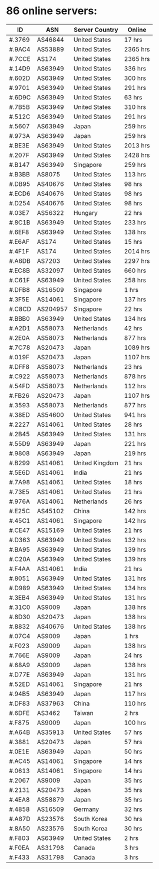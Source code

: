 # 86 online servers:

| ID | ASN | Server Country | Online |
| ------ | ------ | ------ | ------ |
| #.3769 | AS46844 | United States | 17 hrs |
| #.9AC4 | AS53889 | United States | 2365 hrs |
| #.7CCE | AS174 | United States | 2365 hrs |
| #.14D9 | AS63949 | United States | 336 hrs |
| #.602D | AS63949 | United States | 300 hrs |
| #.9701 | AS63949 | United States | 291 hrs |
| #.6D9C | AS63949 | United States | 63 hrs |
| #.7B5B | AS63949 | United States | 310 hrs |
| #.512C | AS63949 | United States | 291 hrs |
| #.5607 | AS63949 | Japan | 259 hrs |
| #.973A | AS63949 | Japan | 259 hrs |
| #.BE3E | AS63949 | United States | 2013 hrs |
| #.207F | AS63949 | United States | 2428 hrs |
| #.B147 | AS63949 | Singapore | 259 hrs |
| #.B3BB | AS8075 | United States | 113 hrs |
| #.DB95 | AS40676 | United States | 98 hrs |
| #.ECD6 | AS40676 | United States | 98 hrs |
| #.D254 | AS40676 | United States | 98 hrs |
| #.03E7 | AS56322 | Hungary | 22 hrs |
| #.8C1B | AS63949 | United States | 233 hrs |
| #.6EF8 | AS63949 | United States | 138 hrs |
| #.E6AF | AS174 | United States | 15 hrs |
| #.4F1F | AS174 | United States | 2014 hrs |
| #.A6DB | AS7203 | United States | 2297 hrs |
| #.EC8B | AS32097 | United States | 660 hrs |
| #.C61F | AS63949 | United States | 258 hrs |
| #.DFB8 | AS16509 | Singapore | 1 hrs |
| #.3F5E | AS14061 | Singapore | 137 hrs |
| #.C8CD | AS204957 | Singapore | 22 hrs |
| #.BBB0 | AS63949 | United States | 134 hrs |
| #.A2D1 | AS58073 | Netherlands | 42 hrs |
| #.2E0A | AS58073 | Netherlands | 877 hrs |
| #.7C78 | AS20473 | Japan | 1089 hrs |
| #.019F | AS20473 | Japan | 1107 hrs |
| #.DFF8 | AS58073 | Netherlands | 23 hrs |
| #.C922 | AS58073 | Netherlands | 878 hrs |
| #.54FD | AS58073 | Netherlands | 112 hrs |
| #.FB26 | AS20473 | Japan | 1107 hrs |
| #.3593 | AS58073 | Netherlands | 877 hrs |
| #.38ED | AS54600 | United States | 941 hrs |
| #.2227 | AS14061 | United States | 28 hrs |
| #.2B45 | AS63949 | United States | 131 hrs |
| #.55D9 | AS63949 | Japan | 221 hrs |
| #.9808 | AS63949 | Japan | 219 hrs |
| #.B299 | AS14061 | United Kingdom | 21 hrs |
| #.5E6D | AS14061 | India | 21 hrs |
| #.7A98 | AS14061 | United States | 18 hrs |
| #.73E5 | AS14061 | United States | 21 hrs |
| #.976A | AS14061 | Netherlands | 26 hrs |
| #.E25C | AS45102 | China | 142 hrs |
| #.45C1 | AS14061 | Singapore | 142 hrs |
| #.CE47 | AS15169 | United States | 21 hrs |
| #.D363 | AS63949 | United States | 132 hrs |
| #.BA95 | AS63949 | United States | 139 hrs |
| #.C20A | AS63949 | United States | 139 hrs |
| #.F4AA | AS14061 | India | 21 hrs |
| #.8051 | AS63949 | United States | 131 hrs |
| #.D989 | AS63949 | United States | 134 hrs |
| #.3EB4 | AS63949 | United States | 131 hrs |
| #.31C0 | AS9009 | Japan | 138 hrs |
| #.8D30 | AS20473 | Japan | 138 hrs |
| #.8832 | AS40676 | United States | 138 hrs |
| #.07C4 | AS9009 | Japan | 1 hrs |
| #.F023 | AS9009 | Japan | 138 hrs |
| #.766E | AS9009 | Japan | 24 hrs |
| #.68A9 | AS9009 | Japan | 138 hrs |
| #.D77E | AS63949 | Japan | 131 hrs |
| #.52ED | AS14061 | Singapore | 21 hrs |
| #.94B5 | AS63949 | Japan | 117 hrs |
| #.DF83 | AS37963 | China | 110 hrs |
| #.6DFE | AS3462 | Taiwan | 2 hrs |
| #.F875 | AS9009 | Japan | 100 hrs |
| #.A64B | AS35913 | United States | 57 hrs |
| #.3881 | AS20473 | Japan | 57 hrs |
| #.0E1E | AS63949 | Japan | 50 hrs |
| #.AC45 | AS14061 | Singapore | 14 hrs |
| #.0613 | AS14061 | Singapore | 14 hrs |
| #.2067 | AS9009 | Japan | 35 hrs |
| #.2131 | AS20473 | Japan | 35 hrs |
| #.4EA8 | AS58879 | Japan | 35 hrs |
| #.4858 | AS16509 | Germany | 32 hrs |
| #.A87D | AS23576 | South Korea | 30 hrs |
| #.8A50 | AS23576 | South Korea | 30 hrs |
| #.F803 | AS63949 | United States | 2 hrs |
| #.F0EA | AS31798 | Canada | 3 hrs |
| #.F433 | AS31798 | Canada | 3 hrs |


